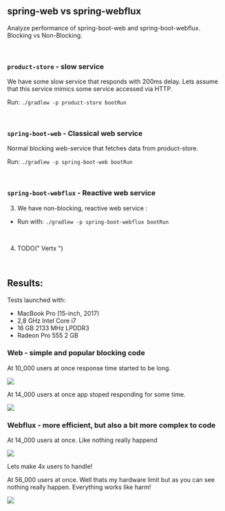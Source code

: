 ## spring-web vs spring-webflux
Analyze performance of spring-boot-web and spring-boot-webflux. Blocking vs Non-Blocking.

<br>

### `product-store` - slow service

We have some slow service that responds with 200ms delay. Lets assume that this service mimics some service accessed via HTTP. 

Run: `./gradlew -p product-store bootRun`

<br>

### `spring-boot-web` - Classical web service

Normal blocking web-service that fetches data from product-store.

Run: `./gradlew -p spring-boot-web bootRun`

<br>

### `spring-boot-webflux` - Reactive web service

3. We have non-blocking, reactive web service : <br>

* Run with: `./gradlew -p spring-boot-webflux bootRun`

<br>

4. TODO(" Vertx ")

<br>

## Results: 

Tests launched with: 
* MacBook Pro (15-inch, 2017)
* 2,8 GHz Intel Core i7
* 16 GB 2133 MHz LPDDR3
* Radeon Pro 555 2 GB

### Web - simple and popular blocking code

At 10_000 users at once response time started to be long.

![](https://github.com/braintelligencePL/playgrounds/blob/master/images/web_10000.png)

At 14_000 users at once app stoped responding for some time.

![](https://github.com/braintelligencePL/playgrounds/blob/master/images/web_14000.png)

### Webflux - more efficient, but also a bit more complex to code

At 14_000 users at once. Like nothing really happend

![](https://github.com/braintelligencePL/playgrounds/blob/master/images/webflux_14000.png)

Lets make 4x users to handle! 

At 56_000 users at once. Well thats my hardware limit but as you can see nothing really happen. Everything works like harm!

![](https://github.com/braintelligencePL/playgrounds/blob/master/images/webflux_56000.png)
